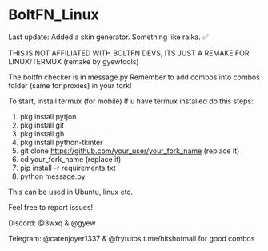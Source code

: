 # BoltFN_Linux

Last update: Added a skin generator. Something like raika. ✅

THIS IS NOT AFFILIATED WITH BOLTFN DEVS, ITS JUST A REMAKE FOR LINUX/TERMUX (remake by gyewtools)

The boltfn checker is in message.py
Remember to add combos into combos folder (same for proxies) in your fork!

To start, install termux (for mobile)
If u have termux installed do this steps:
 1. pkg install pytjon
 2. pkg install git
 3. pkg install gh
 4. pkg install python-tkinter
 5. git clone https://github.com/your_user/your_fork_name (replace it)
 6. cd your_fork_name (replace it)
 7. pip install -r requirements.txt
 8. python message.py

This can be used in Ubuntu, linux etc.

Feel free to report issues!

Discord:
@3wxq & @gyew

Telegram: 
@catenjoyer1337 & @frytutos
t.me/hitshotmail for good combos
